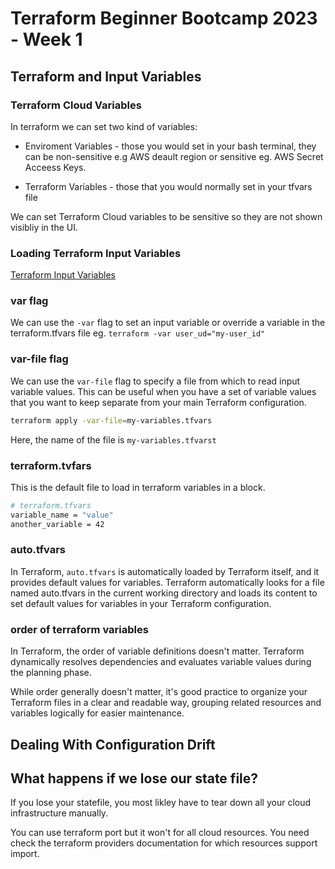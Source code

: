 # Terraform Beginner Bootcamp 2023 - Week 1




## Terraform and Input Variables

### Terraform Cloud Variables

In terraform we can set two kind of variables:
- Enviroment Variables - those you would set in your bash terminal, they can be non-sensitive e.g AWS deault region or sensitive eg. AWS Secret Acceess Keys.

- Terraform Variables - those that you would normally set in your tfvars file

We can set Terraform Cloud variables to be sensitive so they are not shown visibliy in the UI.

### Loading Terraform Input Variables

[Terraform Input Variables](https://developer.hashicorp.com/terraform/language/values/variables)

### var flag
We can use the `-var` flag to set an input variable or override a variable in the terraform.tfvars file eg. `terraform -var user_ud="my-user_id"`

### var-file flag
We can use the `var-file` flag to specify a file from which to read input variable values. This can be useful when you have a set of variable values that you want to keep separate from your main Terraform configuration.
```sh
terraform apply -var-file=my-variables.tfvars
```
Here, the name of the file is `my-variables.tfvarst`

### terraform.tvfars

This is the default file to load in terraform variables in a block.
```sh
# terraform.tfvars
variable_name = "value"
another_variable = 42

```

### auto.tfvars

In Terraform, `auto.tfvars` is automatically loaded by Terraform itself, and it provides default values for variables. Terraform automatically looks for a file named auto.tfvars in the current working directory and loads its content to set default values for variables in your Terraform configuration.

### order of terraform variables
In Terraform, the order of variable definitions doesn't matter. Terraform dynamically resolves dependencies and evaluates variable values during the planning phase.

While order generally doesn't matter, it's good practice to organize your Terraform files in a clear and readable way, grouping related resources and variables logically for easier maintenance.

## Dealing With Configuration Drift

## What happens if we lose our state file?

If you lose your statefile, you most likley have to tear down all your cloud infrastructure manually.

You can use terraform port but it won't for all cloud resources. You need check the terraform providers documentation for which resources support import.
